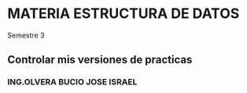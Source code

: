# MATERIA ESTRUCTURA DE DATOS

Semestre 3


## Controlar mis versiones de practicas

### ING.OLVERA BUCIO JOSE ISRAEL